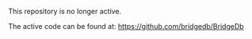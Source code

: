 This repository is no longer active.

The active code can be found at: https://github.com/bridgedb/BridgeDb
